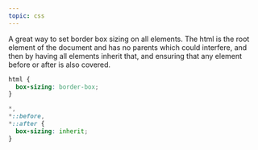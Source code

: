 ```yaml
---
topic: css
---
```


A great way to set border box sizing on all elements. The html is the root element of the document and has no parents which could interfere, and then by having all elements inherit that, and ensuring that any element before or after is also covered.
```css
html {
  box-sizing: border-box;
}

*,
*::before,
*::after {
  box-sizing: inherit;
}
```